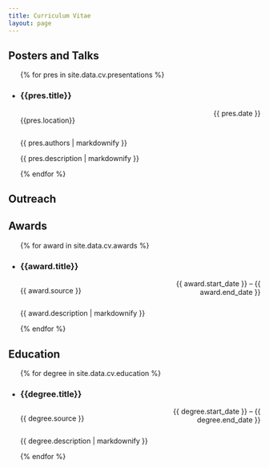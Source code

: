 ```yaml
---
title: Curriculum Vitae
layout: page
---
```


## Posters and Talks

<ul class="cv-list">
    {% for pres in site.data.cv.presentations %}
    <li>
        <h3>{{pres.title}}</h3>
        <div style="display: flex;">
            <p style="flex: 7;">{{pres.location}}</p>
            <div class="time-container" style="flex: 3;" align="right">
                <time datetime="{{pres.date | date: '%Y-%m'}}">{{ pres.date }}</time>
            </div>
        </div>
        <p>{{ pres.authors | markdownify }}</p>
        <p>{{ pres.description | markdownify }}</p>
    </li>
    {% endfor %}
</ul>

## Outreach

## Awards

<ul class="cv-list">
    {% for award in site.data.cv.awards %}
    <li>
        <h3>{{award.title}}</h3>
        <div style="display: flex;">
            <p style="flex: 6;">{{ award.source }}</p>
            <div class="time-container" style="flex: 4;" align="right">
                <time datetime="{{award.start_date | date: '%Y-%m'}}">{{ award.start_date }}</time>
                &ndash;
                <time datetime="{{award.end_date | date: '%Y-%m'}}">{{ award.end_date }}</time>
            </div>
        </div>
        <p>{{ award.description | markdownify }}</p>
    </li>
    {% endfor %}
</ul>

## Education

<ul class="cv-list">
    {% for degree in site.data.cv.education %}
    <li>
        <h3>{{degree.title}}</h3>
        <div style="display: flex;">
            <p style="flex: 6;">{{ degree.source }}</p>
            <div class="time-container" style="flex: 4;" align="right">
                <time datetime="{{degree.start_date | date: '%Y-%m'}}">{{ degree.start_date }}</time>
                &ndash;
                <time datetime="{{degree.end_date | date: '%Y-%m'}}">{{ degree.end_date }}</time>
            </div>
        </div>
        <p>{{ degree.description | markdownify }}</p>
    </li>
    {% endfor %}
</ul>
